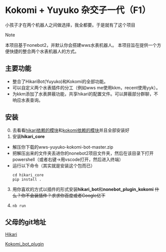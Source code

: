 # Kokomi + Yuyuko 杂交子一代（F1）

小孩子才在两个机器人之间做选择，我全都要。于是就有了这个项目
> [!NOTE]
> 本项目基于nonebot2，并默认你会搭建wws水表机器人。
> 本项目旨在提供一个方便快捷的整合两个水表机器人的方式。


## 主要功能

 - 整合了HikariBot(Yuyuko)和Kokomi的全部功能。
 - 可以自定义两个水表插件的分工（例如wws me使用kkm，recent使用yyk）。
 - 为kkm添加了水表屏蔽功能，共享hikari的配置文件。可以屏蔽部分群聊，不响应水表查询。


## 安装
0. 去看看[hikari依赖的模块](https://github.com/benx1n/HikariBot#%E5%9C%A8windows%E7%B3%BB%E7%BB%9F%E4%B8%8A%E5%AE%8C%E6%95%B4%E9%83%A8%E7%BD%B2)和[kokomi依赖的模块](https://github.com/SangonomiyaKoko/nonebot_plugin_kokomi#%E7%AC%AC%E4%B8%80%E6%AD%A5-%E9%85%8D%E7%BD%AE%E7%8E%AF%E5%A2%83)并且全部安装好
1. 安装**hikari_core**
  - 解压你下载的wws-yuyuko-kokomi-bot-master.zip
  - 把解压出来的文件夹丢进你的nonebot2项目文件夹，然后在该目录下打开powershell（或者右键→用vscode打开，然后进入终端）
  - 运行以下命令（其实就是安装这个包而已）
    ```
    cd hikari_core
    pip install .
    ```
3. 用你喜欢的方式以插件的形式安装**hikari_bot**和**nonebot_plugin_kokomi** 
~~什么？你不会装插件？求求你百度或者Google亿下~~

4. ```nb run```


## 父母的git地址

[Hikari](https://github.com/benx1n/HikariBot)

[Kokomi_bot_plugin](https://github.com/SangonomiyaKoko/nonebot_plugin_kokomi)
